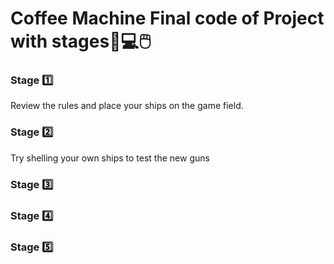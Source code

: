 # Coffee Machine Final code of Project with stages:open_book::computer::computer_mouse:

### Stage :one:<br />
Review the rules and place your ships on the game field.
### Stage :two:<br />
Try shelling your own ships to test the new guns
### Stage :three:<br />

### Stage :four:<br />

### Stage :five:<br />

